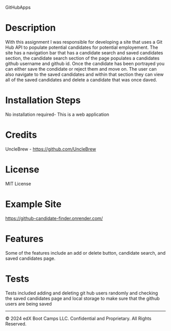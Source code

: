 GitHubApps
# Description
With this assignment I was responsible for developing a site that uses a Git Hub API to populate potential candidates for potential employement. The site has a navigation bar that has a candidate search and saved candidates section, the candidate search section of the page populates a candidates github username and github id. Once the candidate has been portrayed you can either save the condidate or reject them and move on. The user can also navigate to the saved candidates and within that section they can view all of the saved candidates and delete a candidate that was once daved.
# Installation Steps
No installation required- This is a web application
# Credits 
UncleBrew - https://github.com/UncleBrew
# License 
MIT License 
# Example Site
https://github-candidate-finder.onrender.com/
# Features 
Some of the features include an add or delete button, candidate search, and saved candidates page.
# Tests 
Tests included adding and deleting git hub users randomly and checking the saved candidates page and local storage to make sure that the github users are being saved

---
© 2024 edX Boot Camps LLC. Confidential and Proprietary. All Rights Reserved.

